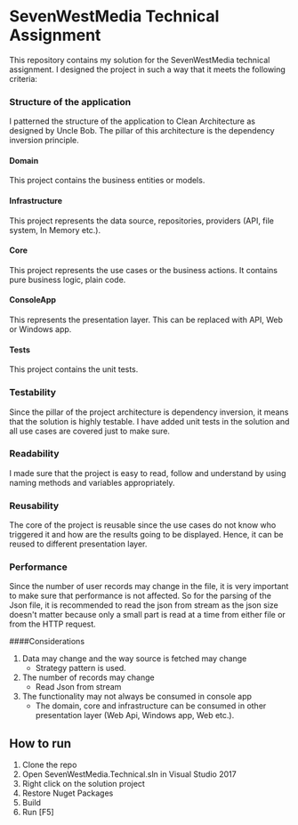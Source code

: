 # SevenWestMedia Technical Assignment

This repository contains my solution for the SevenWestMedia technical assignment. I designed the project in such a way that it meets the following criteria:

### Structure of the application

I patterned the structure of the application to Clean Architecture as designed by Uncle Bob. The pillar of this architecture is the dependency inversion principle.

#### Domain
This project contains the business entities or models.

#### Infrastructure
This project represents the data source, repositories, providers (API, file system, In Memory etc.). 

#### Core
This project represents the use cases or the business actions. It contains pure business logic, plain code.

#### ConsoleApp
This represents the presentation layer. This can be replaced with API, Web or Windows app.

#### Tests
This project contains the unit tests.


### Testability
Since the pillar of the project architecture is dependency inversion, it means that the solution is highly testable. I have added unit tests in the solution and all use cases are covered just to make sure.

### Readability
I made sure that the project is easy to read, follow and understand by using naming methods and variables appropriately.

### Reusability
The core of the project is reusable since the use cases do not know who triggered it and how are the results going to be displayed. Hence, it can be reused to different presentation layer.

### Performance
Since the number of user records may change in the file, it is very important to make sure that performance is not affected. So for the parsing of the Json file, it is recommended to read the
json from stream as the json size doesn't matter because only a small part is read at a time from either file or from the HTTP request.


####Considerations
1. Data may change and the way source is fetched may change 
   - Strategy pattern is used.
2. The number of records may change 
   - Read Json from stream
3. The functionality may not always be consumed in console app 
   - The domain, core and infrastructure can be consumed in other presentation layer (Web Api, Windows app, Web etc.).


## How to run

1. Clone the repo
2. Open SevenWestMedia.Technical.sln in Visual Studio 2017
3. Right click on the solution project
4. Restore Nuget Packages
3. Build
4. Run [F5]







